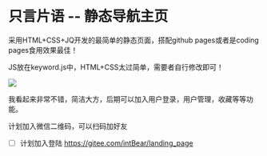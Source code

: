 # 只言片语 -- 静态导航主页

采用HTML+CSS+JQ开发的最简单的静态页面，搭配github pages或者是coding pages食用效果最佳！

JS放在keyword.js中，HTML+CSS太过简单，需要者自行修改即可！

![](只言片语.png)

我看起来非常不错，简洁大方，后期可以加入用户登录，用户管理，收藏等等功能。

计划加入微信二维码，可以扫码加好友

 - [ ] 计划加入登陆 https://gitee.com/intBear/landing_page
